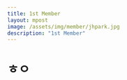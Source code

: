 ```yaml
---
title: 1st Member
layout: mpost
image: /assets/img/member/jhpark.jpg
description: "1st Member"
---
```


# ㅎㅇ